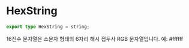 # HexString

```ts
export type HexString = string;
```

16진수 문자열은 소문자 형태의 6자리 해시 접두사 RGB 문자열입니다.
예: #ffffff
